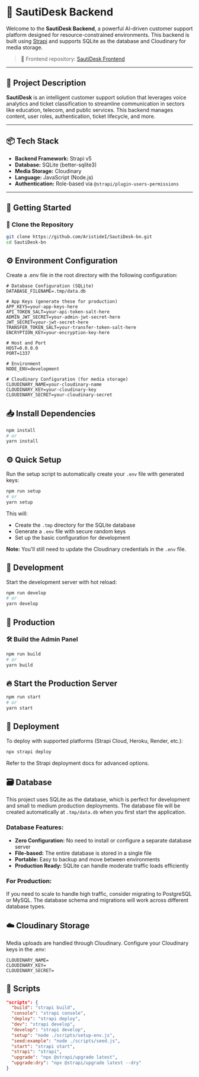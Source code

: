 # 🚀 SautiDesk Backend

Welcome to the **SautiDesk Backend**, a powerful AI-driven customer support platform designed for resource-constrained environments. This backend is built using [Strapi](https://strapi.io/) and supports SQLite as the database and Cloudinary for media storage.

> 📍 Frontend repository: [SautiDesk Frontend](https://github.com/AristideI/SautiDesk-fn)

---

## 📝 Project Description

**SautiDesk** is an intelligent customer support solution that leverages voice analytics and ticket classification to streamline communication in sectors like education, telecom, and public services. This backend manages content, user roles, authentication, ticket lifecycle, and more.

---

## 📦 Tech Stack

- **Backend Framework:** Strapi v5
- **Database:** SQLite (better-sqlite3)
- **Media Storage:** Cloudinary
- **Language:** JavaScript (Node.js)
- **Authentication:** Role-based via `@strapi/plugin-users-permissions`

---

## 📂 Getting Started

### 📁 Clone the Repository

```bash
git clone https://github.com/AristideI/SautiDesk-bn.git
cd SautiDesk-bn
```

## ⚙️ Environment Configuration

Create a .env file in the root directory with the following configuration:

```env
# Database Configuration (SQLite)
DATABASE_FILENAME=.tmp/data.db

# App Keys (generate these for production)
APP_KEYS=your-app-keys-here
API_TOKEN_SALT=your-api-token-salt-here
ADMIN_JWT_SECRET=your-admin-jwt-secret-here
JWT_SECRET=your-jwt-secret-here
TRANSFER_TOKEN_SALT=your-transfer-token-salt-here
ENCRYPTION_KEY=your-encryption-key-here

# Host and Port
HOST=0.0.0.0
PORT=1337

# Environment
NODE_ENV=development

# Cloudinary Configuration (for media storage)
CLOUDINARY_NAME=your-cloudinary-name
CLOUDINARY_KEY=your-cloudinary-key
CLOUDINARY_SECRET=your-cloudinary-secret
```

## 📥 Install Dependencies

```bash
npm install
# or
yarn install
```

## ⚙️ Quick Setup

Run the setup script to automatically create your `.env` file with generated keys:

```bash
npm run setup
# or
yarn setup
```

This will:
- Create the `.tmp` directory for the SQLite database
- Generate a `.env` file with secure random keys
- Set up the basic configuration for development

**Note:** You'll still need to update the Cloudinary credentials in the `.env` file.

## 🚧 Development

Start the development server with hot reload:

```bash
npm run develop
# or
yarn develop
```

## 🚀 Production

### 🛠 Build the Admin Panel

```bash
npm run build
# or
yarn build
```

## 🔥 Start the Production Server

```bash
npm run start
# or
yarn start
```

## 🚚 Deployment

To deploy with supported platforms (Strapi Cloud, Heroku, Render, etc.):

```bash
npx strapi deploy
```

Refer to the Strapi deployment docs for advanced options.

## 🗃 Database

This project uses SQLite as the database, which is perfect for development and small to medium production deployments. The database file will be created automatically at `.tmp/data.db` when you first start the application.

### Database Features:
- **Zero Configuration:** No need to install or configure a separate database server
- **File-based:** The entire database is stored in a single file
- **Portable:** Easy to backup and move between environments
- **Production Ready:** SQLite can handle moderate traffic loads efficiently

### For Production:
If you need to scale to handle high traffic, consider migrating to PostgreSQL or MySQL. The database schema and migrations will work across different database types.

## ☁️ Cloudinary Storage

Media uploads are handled through Cloudinary. Configure your Cloudinary keys in the .env:

```env
CLOUDINARY_NAME=
CLOUDINARY_KEY=
CLOUDINARY_SECRET=
```

## 📜 Scripts

```json
"scripts": {
  "build": "strapi build",
  "console": "strapi console",
  "deploy": "strapi deploy",
  "dev": "strapi develop",
  "develop": "strapi develop",
  "setup": "node ./scripts/setup-env.js",
  "seed:example": "node ./scripts/seed.js",
  "start": "strapi start",
  "strapi": "strapi",
  "upgrade": "npx @strapi/upgrade latest",
  "upgrade:dry": "npx @strapi/upgrade latest --dry"
}
```

